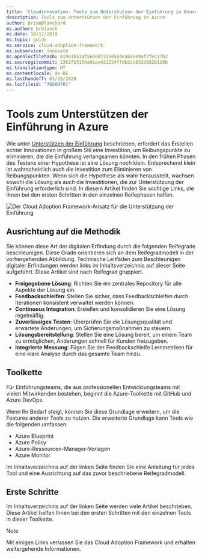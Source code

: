 ```yaml
---
title: 'Cloudinnovation: Tools zum Unterstützen der Einführung in Azure'
description: Tools zum Unterstützen der Einführung in Azure
author: BrianBlanchard
ms.author: brblanch
ms.date: 10/17/2019
ms.topic: guide
ms.service: cloud-adoption-framework
ms.subservice: innovate
ms.openlocfilehash: 01961b514f5640d73150504ea65ee9af2fec17b2
ms.sourcegitcommit: 2362fb3154a91aa421224ffdb2cc632d982b129b
ms.translationtype: HT
ms.contentlocale: de-DE
ms.lasthandoff: 01/28/2020
ms.locfileid: "76808701"
---
```

# <a name="tools-to-empower-adoption-in-azure"></a>Tools zum Unterstützen der Einführung in Azure

Wie unter [Unterstützen der Einführung](../considerations/ci-cd.md) beschrieben, erfordert das Erstellen echter Innovationen in großem Stil eine Investition, um Reibungspunkte zu eliminieren, die die Einführung verlangsamen könnten. In den frühen Phasen des Testens einer Hypothese ist eine Lösung noch klein. Entsprechend klein ist wahrscheinlich auch die Investition zum Eliminieren von Reibungspunkten. Wenn sich die Hypothese als wahr herausstellt, wachsen sowohl die Lösung als auch die Investitionen, die zur Unterstützung der Einführung erforderlich sind. In diesem Artikel finden Sie wichtige Links, die Ihnen bei den ersten Schritten in den einzelnen Reifephasen helfen.

![Der Cloud Adoption Framework-Ansatz für die Unterstützung der Einführung](../../_images/innovate/empower-adoption-maturity.png)

## <a name="alignment-to-the-methodology"></a>Ausrichtung auf die Methodik

Sie können diese Art der digitalen Erfindung durch die folgenden Reifegrade beschleunigen. Diese Grade orientieren sich an dem Reifegradmodell in der vorhergehenden Abbildung. Technische Leitfäden zum Beschleunigen digitaler Erfindungen werden links im Inhaltsverzeichnis auf dieser Seite aufgeführt. Diese Artikel sind nach Reifegrad gruppiert.

- **Freigegebene Lösung**: Richten Sie ein zentrales Repository für alle Aspekte der Lösung ein.
- **Feedbackschleifen**: Stellen Sie sicher, dass Feedbackschleifen durch Iterationen konsistent verwaltet werden können.
- **Continuous Integration**: Erstellen und konsolidieren Sie eine Lösung regelmäßig.
- **Zuverlässiges Testen**: Überprüfen Sie die Lösungsqualität und erwartete Änderungen, um Sicherungsmaßnahmen zu steuern.
- **Lösungsbereitstellung**: Stellen Sie eine Lösung bereit, um einem Team zu ermöglichen, Änderungen schnell für Kunden freizugeben.
- **Integrierte Messung**: Fügen Sie der Feedbackschleife Lernmetriken für eine klare Analyse durch das gesamte Team hinzu.

## <a name="toolchain"></a>Toolkette

Für Einführungsteams, die aus professionellen Entwicklungsteams mit vielen Mitwirkenden bestehen, beginnt die Azure-Toolkette mit GitHub und Azure DevOps.

Wenn Ihr Bedarf steigt, können Sie diese Grundlage erweitern, um die Features anderer Tools zu nutzen. Die erweiterte Grundlage kann Tools wie die folgenden umfassen:

- Azure Blueprint
- Azure Policy
- Azure-Ressourcen-Manager-Vorlagen
- Azure Monitor

Im Inhaltsverzeichnis auf der linken Seite finden Sie eine Anleitung für jedes Tool und eine Ausrichtung auf das zuvor beschriebene Reifegradmodell.

## <a name="get-started"></a>Erste Schritte

Im Inhaltsverzeichnis auf der linken Seite werden viele Artikel beschrieben. Diese Artikel helfen Ihnen bei den ersten Schritten mit den einzelnen Tools in dieser Toolkette.

> [!NOTE]
> Mit einigen Links verlassen Sie das Cloud Adoption Framework und erhalten weitergehende Informationen.
